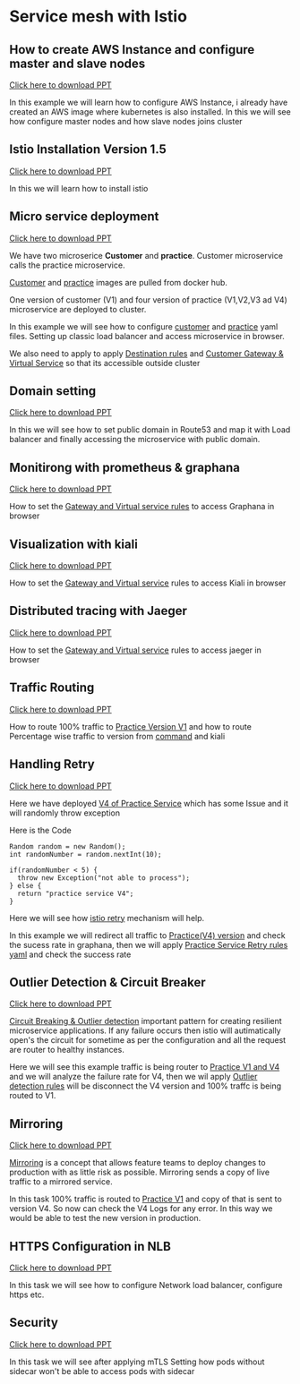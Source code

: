 # Service mesh with Istio

## How to create AWS Instance and configure master and slave nodes ##

[Click here to download PPT](https://drive.google.com/open?id=1EwdjRzMtFKiV2JILaI6IChXGuO9eWJWy)

In this example we will learn how to configure AWS Instance, i already have created an AWS image where kubernetes is also installed.
In this we will see how configure master nodes and how slave nodes joins cluster

## Istio Installation Version 1.5 ##

[Click here to download PPT](https://drive.google.com/open?id=15T_EraatqS7ARW9fsB4rQHo-Kqf-sLM6)

In this we will learn how to install istio

## Micro service deployment ##

[Click here to download PPT](https://drive.google.com/open?id=1i2KQ4A0OT00gLaLD4G3Z1WpJxVFE98kt)

We have two microserice **Customer** and **practice**. Customer microservice calls the practice microservice. 

[Customer](https://hub.docker.com/repository/docker/kuldeep99/customer) and [practice](https://hub.docker.com/repository/docker/kuldeep99/practice) images are pulled from docker hub.

One version of customer (V1) and four version of practice (V1,V2,V3 ad V4) microservice are deployed to cluster.

In this example we will see how to configure [customer](https://github.com/kuldeepsingh99/servicemesh/blob/master/istio/customer-service.yaml) and [practice](https://github.com/kuldeepsingh99/servicemesh/blob/master/istio/prac-service.yaml) yaml files. Setting up classic load balancer and access microservice in browser.

We also need to apply to apply [Destination rules](https://github.com/kuldeepsingh99/servicemesh/blob/master/istio/default-destination-rule_v1_v2_v3.yaml) and [Customer Gateway & Virtual Service](https://github.com/kuldeepsingh99/servicemesh/blob/master/istio/customer-gatway.yaml) so that its accessible outside cluster

## Domain setting ##

[Click here to download PPT](https://drive.google.com/open?id=1EXpRpp-AtyJR_Njm2-KiPXLNqUimlM4c)

In this we will see how to set public domain in Route53 and map it with Load balancer and finally accessing the microservice with public domain.

## Monitirong with prometheus & graphana ##

[Click here to download PPT](https://drive.google.com/open?id=1NtMpqe_9JGgCToUyAH4irad03Kx4PTOV)

How to set the [Gateway and Virtual service rules](https://github.com/kuldeepsingh99/servicemesh/blob/master/istio/graphana-gatway.yaml) to access Graphana in browser

## Visualization with kiali ##

[Click here to download PPT](https://drive.google.com/open?id=1-eltKYF1fYcPQ8aZIqS6TmWcaBGklpDK)

How to set the [Gateway and Virtual service](https://github.com/kuldeepsingh99/servicemesh/blob/master/istio/kiali-gatway.yaml) rules to access Kiali in browser

## Distributed tracing with Jaeger ##

[Click here to download PPT](https://drive.google.com/open?id=13zItIyzlOsdXJmQg8sJc_MfkRBniwf1u)

How to set the [Gateway and Virtual service](https://github.com/kuldeepsingh99/servicemesh/blob/master/istio/jaeger-gatway.yaml) rules to access jaeger in browser

## Traffic Routing ##

[Click here to download PPT](https://drive.google.com/open?id=1j34yEsDLdiLPBnuSsPSbcXXJanywxCXz)

How to route 100% traffic to [Practice Version V1](https://github.com/kuldeepsingh99/servicemesh/blob/master/istio/practice_routing_v1.yaml) and how to route Percentage wise traffic to version from [command](https://github.com/kuldeepsingh99/servicemesh/blob/master/istio/request_routing_v1_v2_canary.yaml) and kiali

## Handling Retry ##

[Click here to download PPT](https://drive.google.com/open?id=1gE34q7_wN91kA3T1PwzN3dGtnSpDrCc0)

Here we have deployed [V4 of Practice Service](https://github.com/kuldeepsingh99/servicemesh/blob/master/istio/practice_buggy_deploy.yaml) which has some Issue and it will randomly throw exception

Here is the Code
```
Random random = new Random(); 
int randomNumber = random.nextInt(10);
		
if(randomNumber < 5) {
  throw new Exception("not able to process");
} else {
  return "practice service V4";
}
```
Here we will see how [istio retry](https://istio.io/docs/concepts/traffic-management/#retries) mechanism will help.

In this example we will redirect all traffic to [Practice(V4) version](https://github.com/kuldeepsingh99/servicemesh/blob/master/istio/request_routing_v4.yaml) and check the sucess rate in graphana, then we will apply [Practice Service Retry rules yaml](https://github.com/kuldeepsingh99/servicemesh/blob/master/istio/practice_retry.yaml) and check the success rate

## Outlier Detection & Circuit Breaker ##

[Click here to download PPT](https://drive.google.com/open?id=1MiIiLVTuq5iapg0KmCPl_rvaI5YNNwez)

[Circuit Breaking & Outlier detection](https://istio.io/docs/tasks/traffic-management/circuit-breaking/) important pattern for creating resilient microservice applications. If any failure occurs then istio will autimatically open's the circuit for sometime as per the configuration and all the request are router to healthy instances.  

Here we will see this example traffic is being router to [Practice V1 and V4](https://github.com/kuldeepsingh99/servicemesh/blob/master/istio/request_routing_v1_v4.yaml) and we will analyze the failure rate for V4, then we wil apply [Outlier detection rules](https://github.com/kuldeepsingh99/servicemesh/blob/master/istio/practice-destination_oulier_v4.yaml) will be disconnect the V4 version and 100% traffc is being routed to V1.

## Mirroring ##

[Click here to download PPT](https://drive.google.com/open?id=1JhMf9LjQkVnTHOAke-__2QI_NAwYqBN_) 

[Mirroring](https://istio.io/docs/tasks/traffic-management/mirroring/) is a concept that allows feature teams to deploy changes to production with as little risk as possible. Mirroring sends a copy of live traffic to a mirrored service.

In this task 100% traffic is routed to [Practice V1](https://github.com/kuldeepsingh99/servicemesh/blob/master/istio/practice_mirror_test.yaml) and copy of that is sent to version V4. So now can check the V4 Logs for any error. In this way we would be able to test the new version in production.

## HTTPS Configuration in NLB ##
[Click here to download PPT](https://drive.google.com/open?id=1QtovvTCtXYm2EEDtYWTM-946fa-BJ0Om)

In this task we will see how to configure Network load balancer, configure https etc.

## Security ##

[Click here to download PPT](https://drive.google.com/open?id=1Qld4IE9IMyHGXE0Qcp5Qb_2CgYEh6a1t)

In this task we will see after applying mTLS Setting how pods without sidecar won't be able to access pods with sidecar
